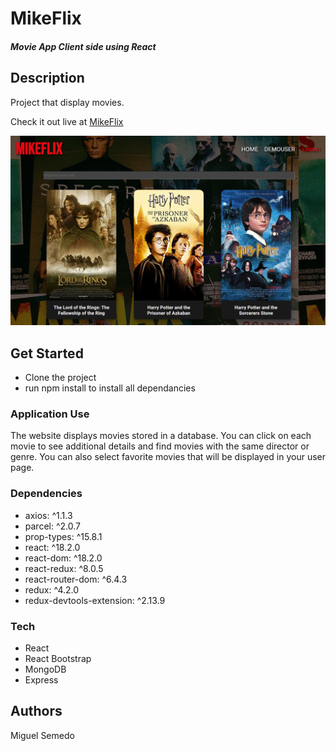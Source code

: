 # MikeFlix

##### Movie App Client side using React

## Description

Project that display movies.

Check it out live at [MikeFlix](https://mikeflix.netlify.app/)

[![homePage](./public/mikeflix-img.png)](https://mikeflix.netlify.app/)

## Get Started

- Clone the project
- run npm install to install all dependancies

### Application Use

The website displays movies stored in a database.
You can click on each movie to see additional details and find movies with the same director or genre.
You can also select favorite movies that will be displayed in your user page.

### Dependencies

- axios: ^1.1.3
- parcel: ^2.0.7
- prop-types: ^15.8.1
- react: ^18.2.0
- react-dom: ^18.2.0
- react-redux: ^8.0.5
- react-router-dom: ^6.4.3
- redux: ^4.2.0
- redux-devtools-extension: ^2.13.9

### Tech

- React
- React Bootstrap
- MongoDB
- Express

## Authors

Miguel Semedo
